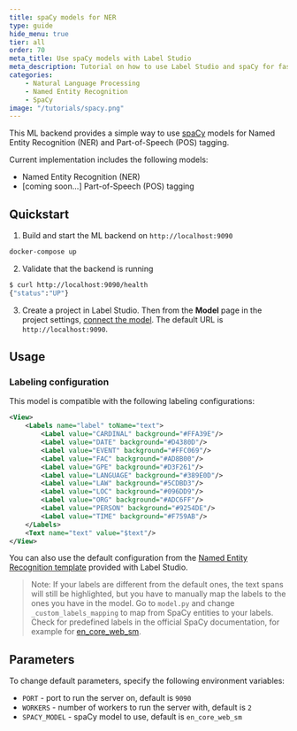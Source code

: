 ```yaml
---
title: spaCy models for NER 
type: guide
hide_menu: true
tier: all
order: 70
meta_title: Use spaCy models with Label Studio
meta_description: Tutorial on how to use Label Studio and spaCy for faster NER and POS labeling 
categories:
    - Natural Language Processing
    - Named Entity Recognition
    - SpaCy
image: "/tutorials/spacy.png"
---
```


<!--

-->

This ML backend provides a simple way to use [spaCy](https://spacy.io/) models for Named Entity Recognition (NER) and Part-of-Speech (POS) tagging.

Current implementation includes the following models:
- Named Entity Recognition (NER)
- [coming soon...] Part-of-Speech (POS) tagging


## Quickstart

1. Build and start the ML backend on `http://localhost:9090`

```bash
docker-compose up
```

2. Validate that the backend is running

```bash
$ curl http://localhost:9090/health
{"status":"UP"}
```

3. Create a project in Label Studio. Then from the **Model** page in the project settings, [connect the model](https://labelstud.io/guide/ml#Connect-the-model-to-Label-Studio). The default URL is `http://localhost:9090`.

## Usage

### Labeling configuration

This model is compatible with the following labeling configurations:
```xml
<View>
    <Labels name="label" toName="text">
        <Label value="CARDINAL" background="#FFA39E"/>
        <Label value="DATE" background="#D4380D"/>
        <Label value="EVENT" background="#FFC069"/>
        <Label value="FAC" background="#AD8B00"/>
        <Label value="GPE" background="#D3F261"/>
        <Label value="LANGUAGE" background="#389E0D"/>
        <Label value="LAW" background="#5CDBD3"/>
        <Label value="LOC" background="#096DD9"/>
        <Label value="ORG" background="#ADC6FF"/>
        <Label value="PERSON" background="#9254DE"/>
        <Label value="TIME" background="#F759AB"/>
    </Labels>
    <Text name="text" value="$text"/>
</View>
```

You can also use the default configuration from the [Named Entity Recognition template](https://labelstud.io/templates/named_entity) provided with Label Studio.

> Note: If your labels are different from the default ones, the text spans will still be highlighted, but you have to manually map the labels to the ones you have in the model. Go to `model.py` and change `_custom_labels_mapping` to map from SpaCy entities to your labels. Check for predefined labels in the official SpaCy documentation, for example for [en_core_web_sm](https://spacy.io/models/en#en_core_web_sm).

## Parameters
To change default parameters, specify the following environment variables:

- `PORT` - port to run the server on, default is `9090`
- `WORKERS` - number of workers to run the server with, default is `2`
- `SPACY_MODEL` - spaCy model to use, default is `en_core_web_sm`